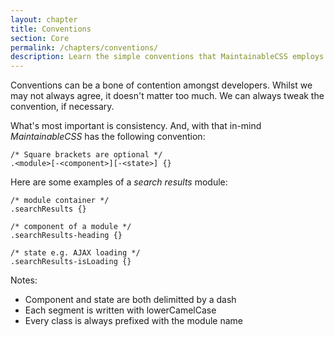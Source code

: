 ```yaml
---
layout: chapter
title: Conventions
section: Core
permalink: /chapters/conventions/
description: Learn the simple conventions that MaintainableCSS employs to write modules, components and state.
---
```


Conventions can be a bone of contention amongst developers. Whilst we may not always agree, it doesn't matter too much. We can always tweak the convention, if necessary.

What's most important is consistency. And, with that in-mind *MaintainableCSS* has the following convention:

	/* Square brackets are optional */
	.<module>[-<component>][-<state>] {}

Here are some examples of a *search results* module:

	/* module container */
	.searchResults {}

	/* component of a module */
	.searchResults-heading {}

	/* state e.g. AJAX loading */
	.searchResults-isLoading {}

Notes:

- Component and state are both delimitted by a dash
- Each segment is written with lowerCamelCase
- Every class is always prefixed with the module name